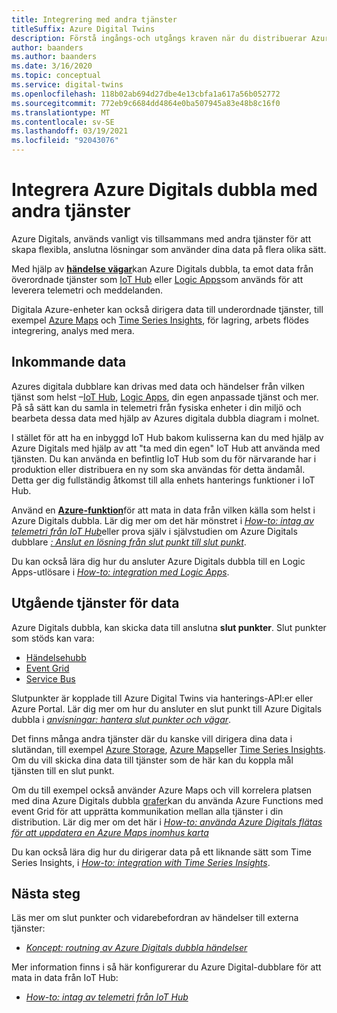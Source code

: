 ```yaml
---
title: Integrering med andra tjänster
titleSuffix: Azure Digital Twins
description: Förstå ingångs-och utgångs kraven när du distribuerar Azure Digital-dubbla.
author: baanders
ms.author: baanders
ms.date: 3/16/2020
ms.topic: conceptual
ms.service: digital-twins
ms.openlocfilehash: 118b02ab694d27dbe4e13cbfa1a617a56b052772
ms.sourcegitcommit: 772eb9c6684dd4864e0ba507945a83e48b8c16f0
ms.translationtype: MT
ms.contentlocale: sv-SE
ms.lasthandoff: 03/19/2021
ms.locfileid: "92043076"
---
```

# <a name="integrate-azure-digital-twins-with-other-services"></a>Integrera Azure Digitals dubbla med andra tjänster

Azure Digitals, används vanligt vis tillsammans med andra tjänster för att skapa flexibla, anslutna lösningar som använder dina data på flera olika sätt.

Med hjälp av [**händelse vägar**](concepts-route-events.md)kan Azure Digitals dubbla, ta emot data från överordnade tjänster som [IoT Hub](../iot-hub/about-iot-hub.md) eller [Logic Apps](../logic-apps/logic-apps-overview.md)som används för att leverera telemetri och meddelanden. 

Digitala Azure-enheter kan också dirigera data till underordnade tjänster, till exempel [Azure Maps](../azure-maps/about-azure-maps.md) och [Time Series Insights](../time-series-insights/overview-what-is-tsi.md), för lagring, arbets flödes integrering, analys med mera. 

## <a name="data-ingress"></a>Inkommande data

Azures digitala dubblare kan drivas med data och händelser från vilken tjänst som helst –[IoT Hub](../iot-hub/about-iot-hub.md), [Logic Apps](../logic-apps/logic-apps-overview.md), din egen anpassade tjänst och mer. På så sätt kan du samla in telemetri från fysiska enheter i din miljö och bearbeta dessa data med hjälp av Azures digitala dubbla diagram i molnet.

I stället för att ha en inbyggd IoT Hub bakom kulisserna kan du med hjälp av Azure Digitals med hjälp av att "ta med din egen" IoT Hub att använda med tjänsten. Du kan använda en befintlig IoT Hub som du för närvarande har i produktion eller distribuera en ny som ska användas för detta ändamål. Detta ger dig fullständig åtkomst till alla enhets hanterings funktioner i IoT Hub.

Använd en [**Azure-funktion**](../azure-functions/functions-overview.md)för att mata in data från vilken källa som helst i Azure Digitals dubbla. Lär dig mer om det här mönstret i [*How-to: intag av telemetri från IoT Hub*](how-to-ingest-iot-hub-data.md)eller prova själv i självstudien om Azure Digitals dubblare [*: Anslut en lösning från slut punkt till slut punkt*](tutorial-end-to-end.md). 

Du kan också lära dig hur du ansluter Azure Digitals dubbla till en Logic Apps-utlösare i [*How-to: integration med Logic Apps*](how-to-integrate-logic-apps.md).

## <a name="data-egress-services"></a>Utgående tjänster för data

Azure Digitals dubbla, kan skicka data till anslutna **slut punkter**. Slut punkter som stöds kan vara:
* [Händelsehubb](../event-hubs/event-hubs-about.md)
* [Event Grid](../event-grid/overview.md)
* [Service Bus](../service-bus-messaging/service-bus-messaging-overview.md)

Slutpunkter är kopplade till Azure Digital Twins via hanterings-API:er eller Azure Portal. Lär dig mer om hur du ansluter en slut punkt till Azure Digitals dubbla i [*anvisningar: hantera slut punkter och vägar*](how-to-manage-routes-apis-cli.md).

Det finns många andra tjänster där du kanske vill dirigera dina data i slutändan, till exempel [Azure Storage](../storage/common/storage-introduction.md), [Azure Maps](../azure-maps/about-azure-maps.md)eller [Time Series Insights](../time-series-insights/overview-what-is-tsi.md). Om du vill skicka dina data till tjänster som de här kan du koppla mål tjänsten till en slut punkt.

Om du till exempel också använder Azure Maps och vill korrelera platsen med dina Azure Digitals dubbla [grafer](concepts-twins-graph.md)kan du använda Azure Functions med event Grid för att upprätta kommunikation mellan alla tjänster i din distribution. Lär dig mer om det här i [ *How-to: använda Azure Digitals flätas för att uppdatera en Azure Maps inomhus karta*](how-to-integrate-maps.md)

Du kan också lära dig hur du dirigerar data på ett liknande sätt som Time Series Insights, i [*How-to: integration with Time Series Insights*](how-to-integrate-time-series-insights.md).

## <a name="next-steps"></a>Nästa steg

Läs mer om slut punkter och vidarebefordran av händelser till externa tjänster:
* [*Koncept: routning av Azure Digitals dubbla händelser*](concepts-route-events.md)

Mer information finns i så här konfigurerar du Azure Digital-dubblare för att mata in data från IoT Hub:
* [*How-to: intag av telemetri från IoT Hub*](how-to-ingest-iot-hub-data.md)